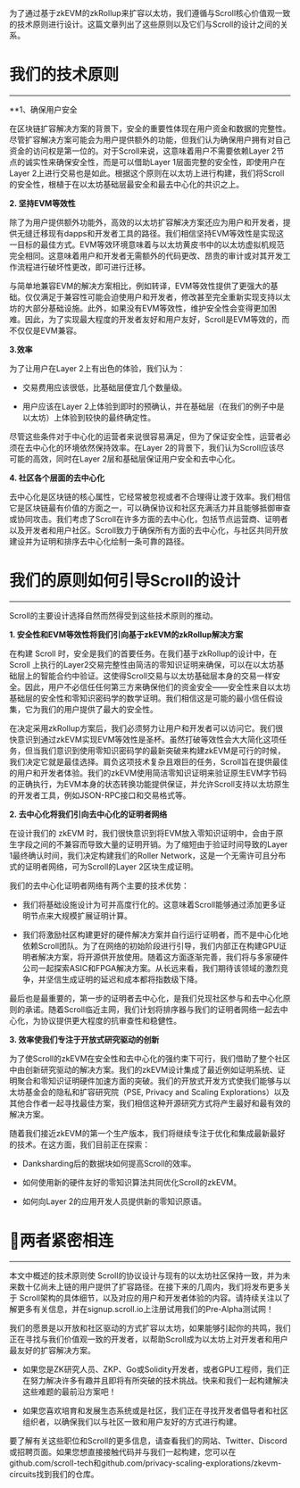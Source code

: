 
为了通过基于zkEVM的zkRollup来扩容以太坊，我们遵循与Scroll核心价值观一致的技术原则进行设计。这篇文章列出了这些原则以及它们与Scroll的设计之间的关系。



# 我们的技术原则

------

**1、确保用户安全

在区块链扩容解决方案的背景下，安全的重要性体现在用户资金和数据的完整性。尽管扩容解决方案可能会为用户提供额外的功能，但我们认为确保用户拥有对自己资金的访问权是第一位的。对于Scroll来说，这意味着用户不需要依赖Layer 2节点的诚实性来确保安全性，而是可以借助Layer 1层面完整的安全性，即使用户在Layer 2上进行交易也是如此。根据这个原则在以太坊上进行构建，我们将Scroll 的安全性，根植于在以太坊基础层最安全和最去中心化的共识之上。

**2. 坚持EVM等效性**

除了为用户提供额外功能外，高效的以太坊扩容解决方案还应为用户和开发者，提供无缝迁移现有dapps和开发者工具的路径。我们相信坚持EVM等效性是实现这一目标的最佳方式。EVM等效环境意味着与以太坊黄皮书中的以太坊虚拟机规范完全相同。这意味着用户和开发者无需额外的代码更改、昂贵的审计或对其开发工作流程进行破坏性更改，即可进行迁移。

与简单地兼容EVM的解决方案相比，例如转译，EVM等效性提供了更强大的基础。仅仅满足于兼容性可能会迫使用户和开发者，修改甚至完全重新实现支持以太坊的大部分基础设施。此外，如果没有EVM等效性，维护安全性会变得更加困难。因此，为了实现最大程度的开发者友好和用户友好，Scroll是EVM等效的，而不仅仅是EVM兼容。

**3.效率**

为了让用户在Layer 2上有出色的体验，我们认为：

- 交易费用应该很低，比基础层便宜几个数量级。

- 用户应该在Layer 2上体验到即时的预确认，并在基础层（在我们的例子中是以太坊）上体验到较快的最终确定性。

尽管这些条件对于中心化的运营者来说很容易满足，但为了保证安全性，运营者必须在去中心化的环境依然保持效率。在Layer 2的背景下，我们认为Scroll应该尽可能的高效，同时在Layer 2层和基础层保证用户安全和去中心化。

**4. 社区各个层面的去中心化**

去中心化是区块链的核心属性，它经常被忽视或者不合理得让渡于效率。我们相信它是区块链最有价值的方面之一，可以确保协议和社区充满活力并且能够抵御审查或协同攻击。我们考虑了Scroll在许多方面的去中心化，包括节点运营商、证明者以及开发者和用户社区。Scroll致力于确保所有方面的去中心化，与社区共同开放建设并为证明和排序去中心化绘制一条可靠的路径。



# 我们的原则如何引导Scroll的设计

------

Scroll的主要设计选择自然而然得受到这些技术原则的推动。

**1. 安全性和EVM等效性将我们引向基于zkEVM的zkRollup解决方案**

在构建 Scroll 时，安全是我们的首要任务。在我们基于zkRollup的设计中，在Scroll 上执行的Layer2交易完整性由简洁的零知识证明来确保，可以在以太坊基础层上的智能合约中验证。这使得Scroll交易与以太坊基础层本身的交易一样安全。因此，用户不必信任任何第三方来确保他们的资金安全——安全性来自以太坊基础层的安全性和零知识密码学的数学证明。我们相信这是可能的最小信任假设集，它为我们的用户提供了最大的安全性。

在决定采用zkRollup方案后，我们必须努力让用户和开发者可以访问它。我们很快意识到通过zkEVM实现EVM等效性是圣杯。虽然打破等效性会大大简化这项任务，但当我们意识到使用零知识密码学的最新突破来构建zkEVM是可行的时候，我们决定它就是最佳选择。肩负这项技术复杂且艰巨的任务，Scroll旨在提供最佳的用户和开发者体验。我们的zkEVM使用简洁零知识证明来验证原生EVM字节码的正确执行，为EVM本身的状态转换功能提供保证，并允许Scroll支持以太坊原生的开发者工具，例如JSON-RPC接口和交易格式等。

**2. 去中心化将我们引向去中心化的证明者网络**

在设计我们的 zkEVM 时，我们很快意识到将EVM放入零知识证明中，会由于原生字段之间的不兼容而导致大量的证明开销。为了缩短由于验证时间导致的Layer 1最终确认时间，我们决定构建我们的Roller Network，这是一个无需许可且分布式的证明者网络，可为Scroll的Layer 2区块生成证明。

我们的去中心化证明者网络有两个主要的技术优势：

- 我们将基础设施设计为可并高度行化的。这意味着Scroll能够通过添加更多证明节点来大规模扩展证明计算。

- 我们将激励社区构建更好的硬件解决方案并自行运行证明者，而不是中心化地依赖Scroll团队。为了在网络的初始阶段进行引导，我们内部正在构建GPU证明者解决方案，将开源供开放使用。随着这方面逐渐完善，我们将与多家硬件公司一起探索ASIC和FPGA解决方案。从长远来看，我们期待该领域的激烈竞争，并坚信生成证明的延迟和成本都将指数级下降。

最后也是最重要的，第一步的证明者去中心化，是我们兑现社区参与和去中心化原则的承诺。随着Scroll临近主网，我们计划将排序器与我们的证明者网络一起去中心化，为协议提供更大程度的抗审查性和稳健性。

**3. 效率使我们专注于开放式研究驱动的创新**

为了使Scroll的zkEVM在安全性和去中心化的强约束下可行，我们借助了整个社区中由创新研究驱动的解决方案。我们的zkEVM设计集成了最近例如证明系统、证明聚合和零知识证明硬件加速方面的突破。我们的开放式开发方式使我们能够与以太坊基金会的隐私和扩容研究院（PSE, Privacy and Scaling Explorations）以及其他合作者一起寻找最佳方案，我们相信这种开源研究方式将产生最好和最有效的解决方案。

随着我们接近zkEVM的第一个生产版本，我们将继续专注于优化和集成最新最好的技术。在这方面，我们目前正在探索：

- Danksharding后的数据块如何提高Scroll的效率。

- 如何使用新的硬件友好的零知识算法共同优化Scroll的zkEVM。

- 如何向Layer 2的应用开发人员提供新的零知识原语。

	

	

# 📜两者紧密相连

------

本文中概述的技术原则使 Scroll的协议设计与现有的以太坊社区保持一致，并为未来数十亿尚未上链的用户提供了扩容路径。在接下来的几周内，我们将发布更多关于 Scroll架构的具体细节，以及对应的用户和开发者体验的内容。请持续关注以了解更多有关信息，并在signup.scroll.io上注册试用我们的Pre-Alpha测试网！

我们的愿景是以开放和社区驱动的方式扩容以太坊，如果能够引起你的共鸣，我们正在寻找与我们价值观一致的开发者，以帮助Scroll成为以太坊上对开发者和用户最友好的扩容解决方案。

- 如果您是ZK研究人员、ZKP、Go或Solidity开发者，或者GPU工程师，我们正在努力解决许多有趣并且即将有所突破的技术挑战。快来和我们一起构建解决这些难题的最前沿方案吧！

- 如果您喜欢培育和发展生态系统或是社区，我们正在寻找开发者倡导者和社区组织者，以确保我们以与社区一致和用户友好的方式进行构建。

要了解有关这些职位和Scroll的更多信息，请查看我们的网站、Twitter、Discord或招聘页面。如果您想直接接触代码并与我们一起构建，您可以在github.com/scroll-tech和github.com/privacy-scaling-explorations/zkevm-circuits找到我们的仓库。